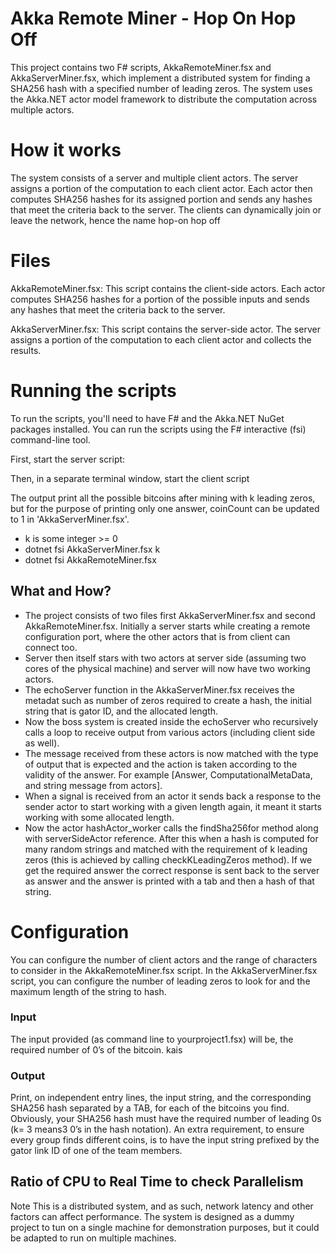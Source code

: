# Akka Remote Miner - Hop On Hop Off
This project contains two F# scripts, AkkaRemoteMiner.fsx and AkkaServerMiner.fsx, which implement a distributed system for finding a SHA256 hash with a specified number of leading zeros. The system uses the Akka.NET actor model framework to distribute the computation across multiple actors.

# How it works
The system consists of a server and multiple client actors. The server assigns a portion of the computation to each client actor. Each actor then computes SHA256 hashes for its assigned portion and sends any hashes that meet the criteria back to the server. The clients can dynamically join or leave the network, hence the name hop-on hop off

# Files
AkkaRemoteMiner.fsx: This script contains the client-side actors. Each actor computes SHA256 hashes for a portion of the possible inputs and sends any hashes that meet the criteria back to the server.

AkkaServerMiner.fsx: This script contains the server-side actor. The server assigns a portion of the computation to each client actor and collects the results.

# Running the scripts
To run the scripts, you'll need to have F# and the Akka.NET NuGet packages installed. You can run the scripts using the F# interactive (fsi) command-line tool.

First, start the server script:

Then, in a separate terminal window, start the client script

The output print all the possible bitcoins after mining with k leading zeros, but for the purpose of printing only one answer, coinCount can be updated to 1 in 'AkkaServerMiner.fsx'.
- k is some integer >= 0
- dotnet fsi AkkaServerMiner.fsx k
- dotnet fsi AkkaRemoteMiner.fsx

## What and How?

- The project consists of two files first AkkaServerMiner.fsx and second AkkaRemoteMiner.fsx. Initially a server starts while creating a remote configuration port, where the other actors that is from client can connect too.
- Server then itself stars with two actors at server side (assuming two cores of the physical machine) and server will now have two working actors.
- The echoServer function in the AkkaServerMiner.fsx receives the metadat such as number of zeros required to create a hash, the initial string that is gator ID, and the allocated length.
- Now the boss system is created inside the echoServer who recursively calls a loop to receive output from various actors (including client side as well).
- The message received from these actors is now matched with the type of output that is expected and the action is taken according to the validity of the answer. For example [Answer, ComputationalMetaData, and string message from actors].
- When a signal is received from an actor it sends back a response to the sender actor to start working with a given length again, it meant it starts working with some allocated length.
- Now the actor hashActor_worker calls the findSha256for method along with serverSideActor reference. After this when a hash is computed for many random strings and matched with the requirement of k leading zeros (this is achieved by calling checkKLeadingZeros method). If we get the required answer the correct response is sent back to the server as answer and the answer is printed with a tab and then a hash of that string.

# Configuration
You can configure the number of client actors and the range of characters to consider in the AkkaRemoteMiner.fsx script. In the AkkaServerMiner.fsx script, you can configure the number of leading zeros to look for and the maximum length of the string to hash.

### Input

The input provided (as command line to yourproject1.fsx) will be, the required number of 0’s of the bitcoin.
kais
### Output

Print, on independent entry lines, the input string, and the corresponding SHA256 hash separated by a TAB, for each of the bitcoins you find. Obviously, your SHA256 hash must have the required number of leading 0s (k= 3 means3 0’s in the hash notation).  An extra requirement, to ensure every group finds different coins, is to have the input string prefixed by the gator link ID of one of the team members.

## Ratio of CPU to Real Time to check Parallelism

Note
This is a distributed system, and as such, network latency and other factors can affect performance. The system is designed as a dummy project to tun on a single machine for demonstration purposes, but it could be adapted to run on multiple machines.


